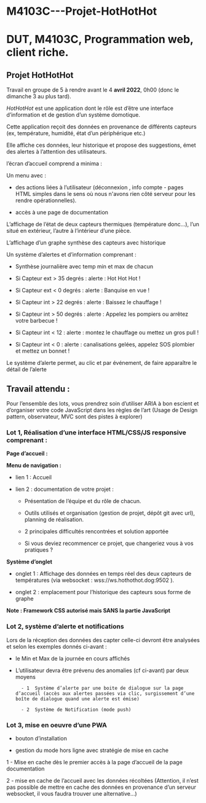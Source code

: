 # M4103C---Projet-HotHotHot

# DUT, M4103C, Programmation web, client riche.



  



## Projet HotHotHot



  



Travail en groupe de 5 à rendre avant le 4 **avril 2022**, 0h00 (donc le dimanche 3 au plus tard).

  

_HotHotHot_ est une application dont le rôle est d’être une interface d’information et de gestion d’un système domotique.



Cette application reçoit des données en provenance de différents capteurs (ex, température, humidité, état d’un périphérique etc.)



Elle affiche ces données, leur historique et propose des suggestions, émet des alertes à l’attention des utilisateurs.



l’écran d’accueil comprend a minima :



Un menu avec  :



- des actions liées  à l’utilisateur (déconnexion , info compte - pages HTML simples dans le sens où nous n'avons rien côté serveur pour les rendre opérationnelles).



- accès à une page de documentation



L’affichage de l’état de deux capteurs thermiques (température donc…), l’un situé en extérieur, l’autre à l’intérieur d’une pièce.



L’affichage d’un graphe synthèse des capteurs avec historique



Un système d’alertes et d’information comprenant :



-   Synthèse journalière avec temp min et max de chacun

-   Si Capteur ext >  35 degrés :  alerte : Hot Hot Hot !

-   Si Capteur ext <  0 degrés : alerte : Banquise en vue !

-   Si Capteur int > 22 degrés : alerte : Baissez le chauffage !

-   Si Capteur int > 50 degrés : alerte : Appelez les pompiers ou arrêtez votre barbecue !

-   Si Capteur int < 12 : alerte : montez le chauffage ou mettez un gros pull  !

-   Si Capteur int < 0 : alerte : canalisations gelées, appelez SOS plombier et mettez un bonnet !



  



Le système d’alerte permet, au clic et par événement, de faire apparaître le détail de l’alerte



## Travail attendu :



 

Pour l’ensemble des lots, vous prendrez soin d’utiliser ARIA à bon escient et d’organiser votre code JavaScript dans les règles de l’art (Usage de Design pattern, observateur, MVC sont des pistes à explorer)  





### Lot 1, Réalisation d’une interface HTML/CSS/JS responsive comprenant :





**Page d’accueil :**



**Menu de navigation :**



- lien 1 : Accueil



- lien 2 : documentation de votre projet :



	- Présentation de l’équipe et du rôle de chacun.



	- Outils utilisés et organisation (gestion de projet, dépôt git avec url), planning de réalisation.



	- 2 principales difficultés rencontrées et solution apportée



	- Si vous deviez recommencer ce projet, que changeriez vous à vos pratiques ?



  



**Système d’onglet**



- onglet 1 : Affichage des données en temps réel des deux capteurs de températures (via websocket : wss://ws.hothothot.dog:9502 ).



- onglet 2 : emplacement pour l’historique des capteurs sous forme de graphe





**Note : Framework CSS autorisé mais SANS la partie JavaScript**



### Lot 2, système d’alerte et notifications



 

Lors de la réception des données des capter celle-ci devront être analysées et selon les exemples donnés ci-avant :



- le Min et Max de la journée en cours affichés



- L’utilisateur devra être prévenu des anomalies (cf ci-avant) par deux moyens 

		- 1  Système d’alerte par une boite de dialogue sur la page d’accueil (accès aux alertes passées via clic, surgissement d’une boîte de dialogue quand une alerte est émise)

		- 2  Système de Notification (mode push)



 

### Lot 3, mise en oeuvre d’une  PWA



- bouton d’installation



- gestion du mode hors ligne avec stratégie de mise en cache



1 - Mise en cache dès le premier accès à la page d’accueil de la page documentation



2 - mise en cache de l’accueil avec les données récoltées (Attention, il n’est pas possible de mettre en cache des données en provenance d’un serveur websocket, il vous faudra trouver une alternative…)
